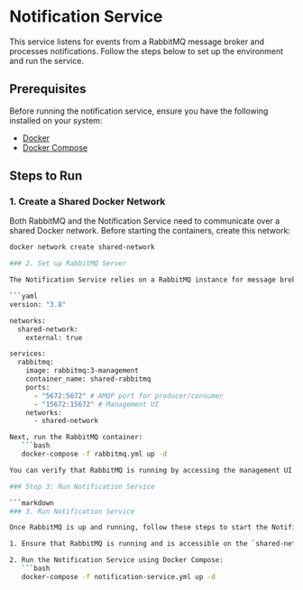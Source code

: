 # Notification Service

This service listens for events from a RabbitMQ message broker and processes notifications. Follow the steps below to set up the environment and run the service.

## Prerequisites

Before running the notification service, ensure you have the following installed on your system:
- [Docker](https://docs.docker.com/get-docker/)
- [Docker Compose](https://docs.docker.com/compose/install/)

## Steps to Run

### 1. Create a Shared Docker Network

Both RabbitMQ and the Notification Service need to communicate over a shared Docker network. Before starting the containers, create this network:

```bash
docker network create shared-network

### 2. Set up RabbitMQ Server

The Notification Service relies on a RabbitMQ instance for message brokering. You will need to create your own `docker-compose.yml` file for RabbitMQ. Below is an example configuration:

```yaml
version: "3.8"

networks:
  shared-network:
    external: true

services:
  rabbitmq:
    image: rabbitmq:3-management
    container_name: shared-rabbitmq
    ports:
      - "5672:5672" # AMQP port for producer/consumer
      - "15672:15672" # Management UI
    networks:
      - shared-network

Next, run the RabbitMQ container:
   ```bash
   docker-compose -f rabbitmq.yml up -d

You can verify that RabbitMQ is running by accessing the management UI in your browser at http://localhost:15672 (login with guest:guest).

### Step 3: Run Notification Service

```markdown
### 3. Run Notification Service

Once RabbitMQ is up and running, follow these steps to start the Notification Service:

1. Ensure that RabbitMQ is running and is accessible on the `shared-network`.

2. Run the Notification Service using Docker Compose:
   ```bash
   docker-compose -f notification-service.yml up -d


